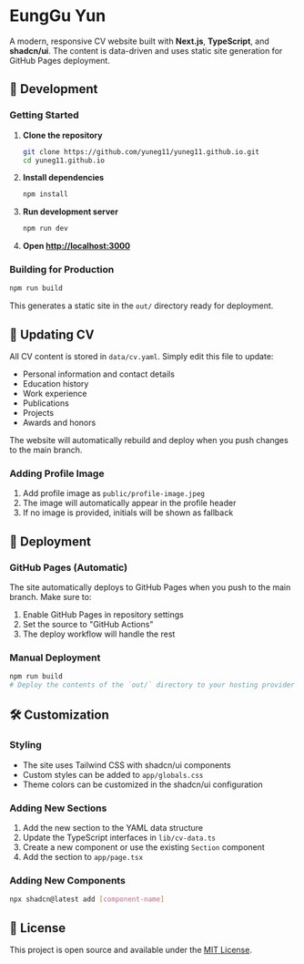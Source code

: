 # EungGu Yun

A modern, responsive CV website built with **Next.js**, **TypeScript**, and **shadcn/ui**. The content is data-driven and uses static site generation for GitHub Pages deployment.

## 🔧 Development

### Getting Started

1. **Clone the repository**
   ```bash
   git clone https://github.com/yuneg11/yuneg11.github.io.git
   cd yuneg11.github.io
   ```

2. **Install dependencies**
   ```bash
   npm install
   ```

3. **Run development server**
   ```bash
   npm run dev
   ```

4. **Open [http://localhost:3000](http://localhost:3000)**

### Building for Production

```bash
npm run build
```

This generates a static site in the `out/` directory ready for deployment.

## 📝 Updating CV

All CV content is stored in `data/cv.yaml`. Simply edit this file to update:

- Personal information and contact details
- Education history
- Work experience
- Publications
- Projects
- Awards and honors

The website will automatically rebuild and deploy when you push changes to the main branch.

### Adding Profile Image

1. Add profile image as `public/profile-image.jpeg`
2. The image will automatically appear in the profile header
3. If no image is provided, initials will be shown as fallback

## 🚀 Deployment

### GitHub Pages (Automatic)

The site automatically deploys to GitHub Pages when you push to the main branch. Make sure to:

1. Enable GitHub Pages in repository settings
2. Set the source to "GitHub Actions"
3. The deploy workflow will handle the rest

### Manual Deployment

```bash
npm run build
# Deploy the contents of the `out/` directory to your hosting provider
```

## 🛠 Customization

### Styling
- The site uses Tailwind CSS with shadcn/ui components
- Custom styles can be added to `app/globals.css`
- Theme colors can be customized in the shadcn/ui configuration

### Adding New Sections
1. Add the new section to the YAML data structure
2. Update the TypeScript interfaces in `lib/cv-data.ts`
3. Create a new component or use the existing `Section` component
4. Add the section to `app/page.tsx`

### Adding New Components
```bash
npx shadcn@latest add [component-name]
```

## 📄 License

This project is open source and available under the [MIT License](LICENSE).
